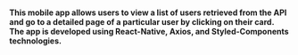 #### This mobile app allows users to view a list of users retrieved from the API and go to a detailed page of a particular user by clicking on their card. The app is developed using React-Native, Axios, and Styled-Components technologies.
